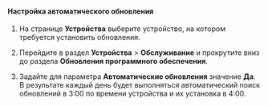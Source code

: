<!--author=SharS last changed: 9/17/15-->

#### Настройка автоматического обновления

1. На странице **Устройства** выберите устройство, на котором требуется установить обновления.

2. Перейдите в раздел **Устройства** > **Обслуживание** и прокрутите вниз до раздела **Обновления программного обеспечения**.

3. Задайте для параметра **Автоматические обновления** значение **Да**. В результате каждый день будет выполняться автоматический поиск обновлений в 3:00 по времени устройства и их установка в 4:00.

<!---HONumber=Oct15_HO3-->